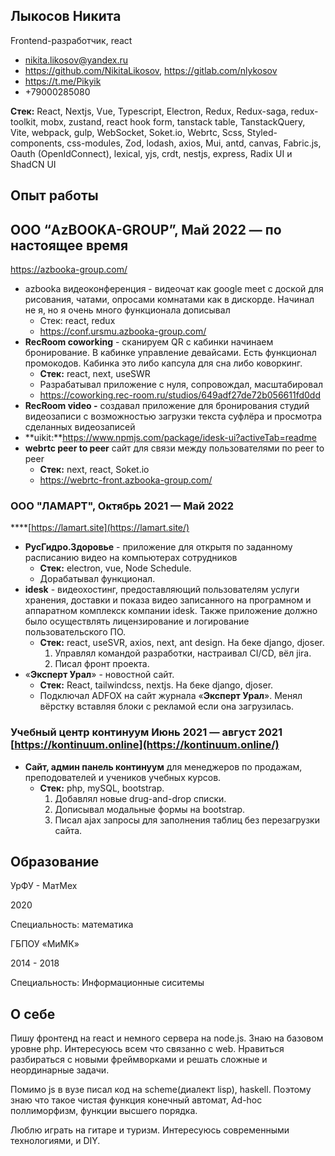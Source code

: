 ## Лыкосов Никита

Frontend-разработчик, react

- [nikita.likosov@yandex.ru](mailto:nikita.likosov@yandex.ru)
- https://github.com/NikitaLikosov, https://gitlab.com/nlykosov
- https://t.me/Pikyik
- +79000285080

**Стек:**  React, Nextjs, Vue, Typescript, Electron, Redux, Redux-saga, redux-toolkit, mobx, zustand, react hook form, tanstack table, TanstackQuery, Vite, webpack, gulp, WebSocket, Soket.io, Webrtc, Scss, Styled-components, css-modules, Zod, lodash, axios, Mui, antd, canvas, Fabric.js, Oauth (OpenIdConnect), lexical, yjs, crdt, nestjs, express, Radix UI и ShadCN UI


## Опыт работы

## ООО “AzBOOKA-GROUP”**, Май 2022 — по настоящее время**

https://azbooka-group.com/

- azbooka видеоконференция - видеочат как google meet с доской для рисования, чатами, опросами комнатами как в дискорде. Начинал не я, но я очень много функционала дописывал
    - Стек: react, redux
    - https://conf.ursmu.azbooka-group.com/
- **RecRoom coworking** - сканируем QR с кабинки начинаем бронирование. В кабинке управление девайсами. Есть функционал промокодов. Кабинка это либо капсула для сна либо коворкинг.
    - **Стек:** react, next, useSWR
    - Разрабатывал приложение с нуля, сопровождал, масштабировал
    - https://coworking.rec-room.ru/studios/649adf27de72b056611fd0dd
- **RecRoom video -** создавал приложение для бронирования студий видеозаписи с возможностью загрузки текста суфлёра и просмотра сделанных видеозаписей
- **uikit:**https://www.npmjs.com/package/idesk-ui?activeTab=readme
- **webrtc peer to peer** сайт для связи между пользователями по peer to peer
    - **Стек:** next, react, Soket.io
    - https://webrtc-front.azbooka-group.com/

### **ООО "ЛАМАРТ", Октябрь 2021 — Май 2022**

  ****[https://lamart.site](https://lamart.site/)

- **РусГидро.Здоровье** - приложение для открытя по заданному расписанию видео на компьютерах сотрудников
    - **Стек:** electron, vue, Node Schedule.
    - Дорабатывал функционал.
- **idesk** - видеохостинг, предоставляющий пользователям услуги хранения, доставки и показа видео записанного на програмном и аппаратном комплекск компании idesk. Также приложение должно было осуществлять лицензирование и логирование пользовательского ПО.
    - **Стек:** react, useSVR, axios, next, ant design. На беке django, djoser.
        1. Управлял командой разработки, настраивал CI/CD, вёл jira.
        2. Писал фронт проекта.  
- «**Эксперт Урал**» - новостной сайт.
    - **Стек:** React, tailwindcss, nextjs. На беке django, djoser.
    - Подключал ADFOX на сайт журнала «**Эксперт Урал**». Менял вёрстку вставляя блоки c рекламой если она загрузилась.

### Учебный центр континуум Июнь 2021 — август 2021 [https://kontinuum.online](https://kontinuum.online/)

- **Сайт, админ панель континуум** для менеджеров по продажам, преподователей и учеников учебных курсов.
    - **Стек:** php, mySQL, bootstrap.
        1. Добавлял новые drug-and-drop списки.
        2. Дописывал модальные формы на bootstrap.
        3. Писал ajax запросы для заполнения таблиц без перезагрузки сайта.

### 

## Образование

УрФУ - МатМех

2020

Специальность: математика

ГБПОУ «МиМК»

2014 - 2018

Специальность: Информационные сиситемы

## О себе

Пишу фронтенд на react и немного сервера на node.js. Знаю на базовом уровне php.  Интересуюсь всем что связанно с web. Нравиться разбираться с новыми фреймворками и решать сложные и неординарные задачи.

Помимо js в вузе писал код на scheme(диалект lisp), haskell. Поэтому знаю что такое чистая функция конечный автомат, Ad-hoc поллиморфизм, функции высшего порядка. 

Люблю играть на гитаре и туризм. Интересуюсь современными технологиями, и DIY. 